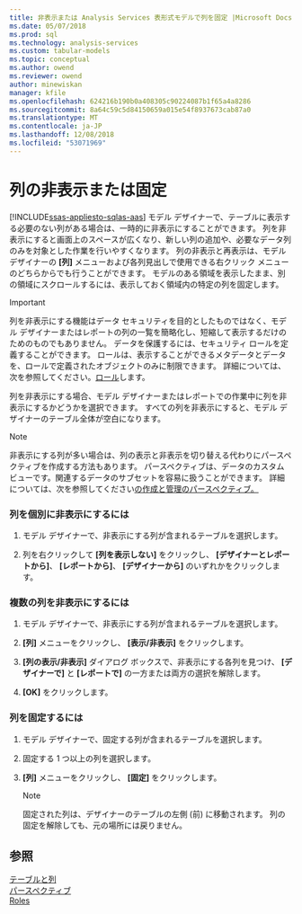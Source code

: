 ```yaml
---
title: 非表示または Analysis Services 表形式モデルで列を固定 |Microsoft Docs
ms.date: 05/07/2018
ms.prod: sql
ms.technology: analysis-services
ms.custom: tabular-models
ms.topic: conceptual
ms.author: owend
ms.reviewer: owend
author: minewiskan
manager: kfile
ms.openlocfilehash: 624216b190b0a408305c90224087b1f65a4a8286
ms.sourcegitcommit: 8a64c59c5d84150659a015e54f8937673cab87a0
ms.translationtype: MT
ms.contentlocale: ja-JP
ms.lasthandoff: 12/08/2018
ms.locfileid: "53071969"
---
```

# <a name="hide-or-freeze-columns"></a>列の非表示または固定 
[!INCLUDE[ssas-appliesto-sqlas-aas](../../includes/ssas-appliesto-sqlas-aas.md)]
  モデル デザイナーで、テーブルに表示する必要のない列がある場合は、一時的に非表示にすることができます。 列を非表示にすると画面上のスペースが広くなり、新しい列の追加や、必要なデータ列のみを対象とした作業を行いやすくなります。 列の非表示と再表示は、モデル デザイナーの **[列]** メニューおよび各列見出しで使用できる右クリック メニューのどちらからでも行うことができます。 モデルのある領域を表示したまま、別の領域にスクロールするには、表示しておく領域内の特定の列を固定します。  
  
> [!IMPORTANT]  
>  列を非表示にする機能はデータ セキュリティを目的としたものではなく、モデル デザイナーまたはレポートの列の一覧を簡略化し、短縮して表示するだけのためのものでもありません。 データを保護するには、セキュリティ ロールを定義することができます。 ロールは、表示することができるメタデータとデータを、ロールで定義されたオブジェクトのみに制限できます。 詳細については、次を参照してください。[ロール](../../analysis-services/tabular-models/roles-ssas-tabular.md)します。  
  
 列を非表示にする場合、モデル デザイナーまたはレポートでの作業中に列を非表示にするかどうかを選択できます。 すべての列を非表示にすると、モデル デザイナーのテーブル全体が空白になります。  
  
> [!NOTE]  
>  非表示にする列が多い場合は、列の表示と非表示を切り替える代わりにパースペクティブを作成する方法もあります。 パースペクティブは、データのカスタム ビューです。関連するデータのサブセットを容易に扱うことができます。 詳細については、次を参照してください[の作成と管理のパースペクティブ。](../../analysis-services/tabular-models/create-and-manage-perspectives-ssas-tabular.md)  
  
### <a name="to-hide-an-individual-column"></a>列を個別に非表示にするには  
  
1.  モデル デザイナーで、非表示にする列が含まれるテーブルを選択します。  
  
2.  列を右クリックして **[列を表示しない]** をクリックし、 **[デザイナーとレポートから]**、 **[レポートから]**、 **[デザイナーから]** のいずれかをクリックします。  
  
### <a name="to-hide-multiple-columns"></a>複数の列を非表示にするには  
  
1.  モデル デザイナーで、非表示にする列が含まれるテーブルを選択します。  
  
2.  **[列]** メニューをクリックし、 **[表示/非表示]** をクリックします。  
  
3.  **[列の表示/非表示]** ダイアログ ボックスで、非表示にする各列を見つけ、 **[デザイナーで]** と **[レポートで]** の一方または両方の選択を解除します。  
  
4.  **[OK]** をクリックします。  
  
### <a name="to-freeze-columns"></a>列を固定するには  
  
1.  モデル デザイナーで、固定する列が含まれるテーブルを選択します。  
  
2.  固定する 1 つ以上の列を選択します。  
  
3.  **[列]** メニューをクリックし、 **[固定]** をクリックします。  
  
    > [!NOTE]  
    >  固定された列は、デザイナーのテーブルの左側 (前) に移動されます。 列の固定を解除しても、元の場所には戻りません。  
  
## <a name="see-also"></a>参照  
 [テーブルと列](../../analysis-services/tabular-models/tables-and-columns-ssas-tabular.md)   
 [パースペクティブ](../../analysis-services/tabular-models/perspectives-ssas-tabular.md)   
 [Roles](../../analysis-services/tabular-models/roles-ssas-tabular.md)  
  
  
